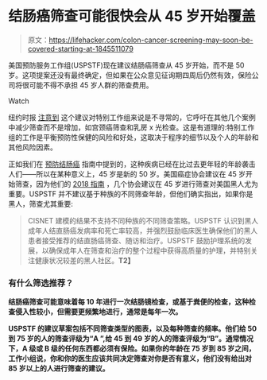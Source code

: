 # 结肠癌筛查可能很快会从 45 岁开始覆盖

> 原文：<https://lifehacker.com/colon-cancer-screening-may-soon-be-covered-starting-at-1845511079>

美国预防服务工作组(USPSTF)现在建议结肠癌筛查从 45 岁开始，而不是 50 岁。这项提案还没有最终确定，但如果在公众意见征询期四周后仍然有效，保险公司将很可能不得不承担 45 岁人群的筛查费用。

Watch

纽约时报 [注意到](https://www.nytimes.com/2020/10/27/health/colon-cancer-screening-age-45.html) 这个建议对特别工作组来说是不寻常的，它呼吁在其他几个案例中减少筛查而不是增加，如宫颈癌筛查和乳房 x 光检查。这是有道理的:特别工作组的工作是平衡预防性保健的风险和好处，这取决于程序的细节以及个人的年龄和其他风险因素。

正如我们在 [预防结肠癌](https://lifehacker.com/what-you-should-know-about-colon-cancer-1844918082) 指南中提到的，这种疾病已经在比过去更年轻的年龄袭击人们——所以在某种意义上，45 岁是新的 50 岁。美国癌症协会建议在 45 岁开始筛查，因为他们的 [2018 指南](https://www.cancer.org/cancer/colon-rectal-cancer/detection-diagnosis-staging/acs-recommendations.html) ，几个协会建议在 45 岁进行筛查对美国黑人尤为重要。USPSTF 并不建议基于种族的不同筛查年龄，但他们确实指出，如果你是黑人，筛查尤其重要:

> CISNET 建模的结果不支持不同种族的不同筛查策略。USPSTF 认识到黑人成年人结直肠癌发病率和死亡率较高，并强烈鼓励临床医生确保他们的黑人患者接受推荐的结直肠癌筛查、随访和治疗。USPSTF 鼓励护理系统的发展，以确保成年人在筛查和治疗的整个过程中获得高质量的护理，并特别关注健康状况较差的黑人社区。**T2】**

### **有什么筛选推荐？**

**结肠癌筛查可能意味着每 10 年进行一次结肠镜检查，或基于粪便的检查，这种检查侵入性较小，但需要更频繁地进行，通常是每年一次。**

**USPSTF 的建议草案包括不同筛查类型的图表，以及每种筛查的频率。他们给 50 到 75 岁的人的筛查评级为“A ”,给 45 到 49 岁的人的筛查评级为“B”。通常情况下，A 级或 B 级的任何东西都必须有保险。如果你的年龄在 75 岁到 85 岁之间，工作小组说，你和你的医生应该共同决定筛查对你是否有意义，他们没有给出对 85 岁以上的人进行筛查的建议。**